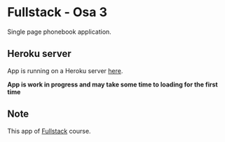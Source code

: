 # Fullstack - Osa 3

Single page phonebook application.

## Heroku server

App is running on a Heroku server [here](https://fullstack3-backend.herokuapp.com/).

**App is work in progress and may take some time to loading for the first time**

## Note

This app of [Fullstack](https://github.com/Viltska/fullstack-course) course.

